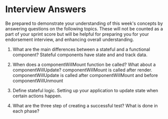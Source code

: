 # Interview Answers
Be prepared to demonstrate your understanding of this week's concepts by answering questions on the following topics. These will not be counted as a part of your sprint score but will be helpful for preparing you for your endorsement interview, and enhancing overall understanding.

1. What are the main differences between a stateful and a functional component?
Stateful components have state and and track data.
2. When does a componentWillMount function be called? What about a componentWillUpdate? componentWillMount is called after render. componentWillUpdate is called after componentWillMount and before componentWillUnmount

3. Define stateful logic. Setting up your application to update state when certain actions happen.

4. What are the three step of creating a successful test? What is done in each phase?
